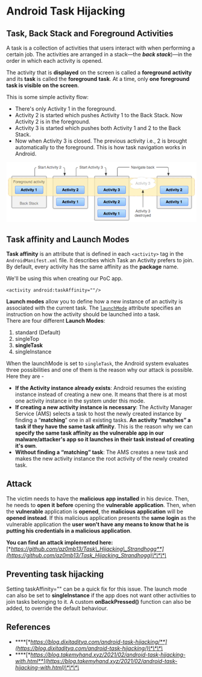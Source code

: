 # Android Task Hijacking

## Task, Back Stack and Foreground Activities

A task is a collection of activities that users interact with when performing a certain job. The activities are arranged in a stack—the _**back stack**_\)—in the order in which each activity is opened.

The activity that is **displayed** on the screen is called a **foreground** **activity** and its **task** is called the **foreground** **task**. At a time, only **one foreground task is visible on the screen**.

This is some simple activity flow:

* There's only Activity 1 in the foreground.
* Activity 2 is started which pushes Activity 1 to the Back Stack. Now Activity 2 is in the foreground.
* Activity 3 is started which pushes both Activity 1 and 2 to the Back Stack.
* Now when Activity 3 is closed. The previous activity i.e., 2 is brought automatically to the foreground. This is how task navigation works in Android.

![](../../.gitbook/assets/image%20%28550%29.png)

## Task affinity and Launch Modes

**Task affinity** is an attribute that is defined in each `<activity>` tag in the `AndroidManifest.xml` file. It describes which Task an Activity prefers to join.  
By default, every activity has the same affinity as the **package** name.

We'll be using this when creating our PoC app.

```markup
<activity android:taskAffinity=""/>
```

**Launch modes** allow you to define how a new instance of an activity is associated with the current task. The [`launchMode`](https://developer.android.com/guide/topics/manifest/activity-element#lmode) attribute specifies an instruction on how the activity should be launched into a task.  
There are four different **Launch Modes**:

1. standard \(Default\)
2. singleTop
3. **singleTask**
4. singleInstance

When the launchMode is set to `singleTask`, the Android system evaluates three possibilities and one of them is the reason why our attack is possible. Here they are -

* **If the Activity instance already exists**: Android resumes the existing instance instead of creating a new one. It means that there is at most one activity instance in the system under this mode.
* **If creating a new activity instance is necessary**: The Activity Manager Service \(AMS\) selects a task to host the newly created instance by finding a “**matching**” one in all existing tasks. **An activity “matches” a task if they have the same task affinity**. This is the reason why we can **specify the same task affinity as the vulnerable app in our malware/attacker's app so it launches in their task instead of creating it's own**.
* **Without finding a “matching” task**: The AMS creates a new task and makes the new activity instance the root activity of the newly created task.

## Attack

The victim needs to have the **malicious** **app** **installed** in his device. Then, he needs to **open** **it** **before** opening the **vulnerable** **application**. Then, when the **vulnerable** application is **opened**, the **malicious** **application** will be **opened** **instead**. If this malicious application presents the **same** **login** as the vulnerable application the **user won't have any means to know that he is putting his credentials in a malicious application**.

**You can find an attack implemented here:** [**https://github.com/az0mb13/Task\_Hijacking\_Strandhogg**](https://github.com/az0mb13/Task_Hijacking_Strandhogg)\*\*\*\*

## Preventing task hijacking

Setting taskAffinity="" can be a quick fix for this issue. The launch mode can also be set to **singleInstance** if the app does not want other activities to join tasks belonging to it. A custom **onBackPressed\(\)** function can also be added, to override the default behaviour.

## **References**

* \*\*\*\*[**https://blog.dixitaditya.com/android-task-hijacking/**](https://blog.dixitaditya.com/android-task-hijacking/)\*\*\*\*
* \*\*\*\*[**https://blog.takemyhand.xyz/2021/02/android-task-hijacking-with.html**](https://blog.takemyhand.xyz/2021/02/android-task-hijacking-with.html)\*\*\*\*

